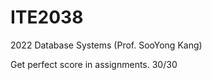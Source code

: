   # ITE2038
  2022 Database Systems (Prof. SooYong Kang)

   Get perfect score in assignments.
   30/30
